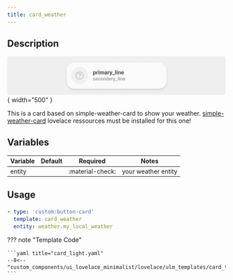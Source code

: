 ```yaml
---
title: card_weather
---
```

<!-- markdownlint-disable MD046 -->

## Description

![example-image](../../assets/img/ulm_cards/card_example.png){ width="500" }

This is a card based on simple-weather-card to show your weather.
[simple-weather-card](https://github.com/kalkih/simple-weather-card) lovelace ressources must be installed for this one!

## Variables

| Variable | Default | Required         | Notes             |
|----------|---------|------------------|-------------------|
| entity     |         | :material-check: | your weather entity |

## Usage

```yaml
- type: 'custom:button-card'
  template: card_weather
  entity: weather.my_local_weather
```

??? note "Template Code"

    ```yaml title="card_light.yaml"
    --8<-- "custom_components/ui_lovelace_minimalist/lovelace/ulm_templates/card_templates/cards/card_weather.yaml"
    ```
